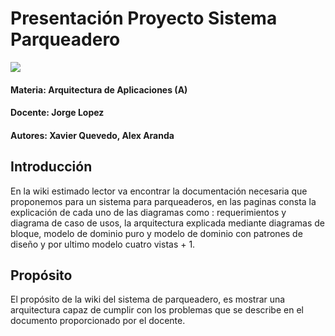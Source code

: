 # Presentación Proyecto Sistema Parqueadero
![](https://www.utpl.edu.ec/manual_imagen/images/institucional/UTPL-INSTITUCIONAL-FC.jpg)
#### Materia: Arquitectura de Aplicaciones (A) ####
#### Docente: Jorge Lopez ####
#### Autores: Xavier Quevedo, Alex Aranda ####

## Introducción
En la wiki estimado lector va encontrar la documentación necesaria que proponemos para un sistema para parqueaderos, en las paginas consta la explicación de cada uno de las diagramas como : requerimientos y diagrama de caso de usos, la arquitectura explicada mediante diagramas de bloque, modelo de dominio puro y modelo de dominio con patrones de diseño y por ultimo modelo cuatro vistas + 1.
## Propósito
El propósito de la wiki del sistema de parqueadero, es mostrar una arquitectura capaz de cumplir con los problemas que se describe en el documento proporcionado por el docente.
